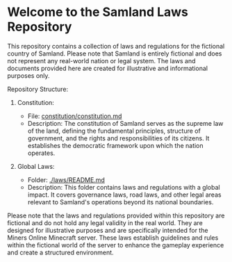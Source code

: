 # Welcome to the Samland Laws Repository

This repository contains a collection of laws and regulations for the fictional country of Samland. Please note that Samland is entirely fictional and does not represent any real-world nation or legal system. The laws and documents provided here are created for illustrative and informational purposes only.

Repository Structure:

1. Constitution:
   - File: [constitution/constitution.md](./constitution/constitution.md)
   - Description: The constitution of Samland serves as the supreme law of the land, defining the fundamental principles, structure of government, and the rights and responsibilities of its citizens. It establishes the democratic framework upon which the nation operates.

2. Global Laws:
   - Folder: [./laws/README.md](./laws/README.md)
   - Description: This folder contains laws and regulations with a global impact. It covers governance laws, road laws, and other legal areas relevant to Samland's operations beyond its national boundaries.

Please note that the laws and regulations provided within this repository are fictional and do not hold any legal validity in the real world. They are designed for illustrative purposes and are specifically intended for the Miners Online Minecraft server. These laws establish guidelines and rules within the fictional world of the server to enhance the gameplay experience and create a structured environment.
